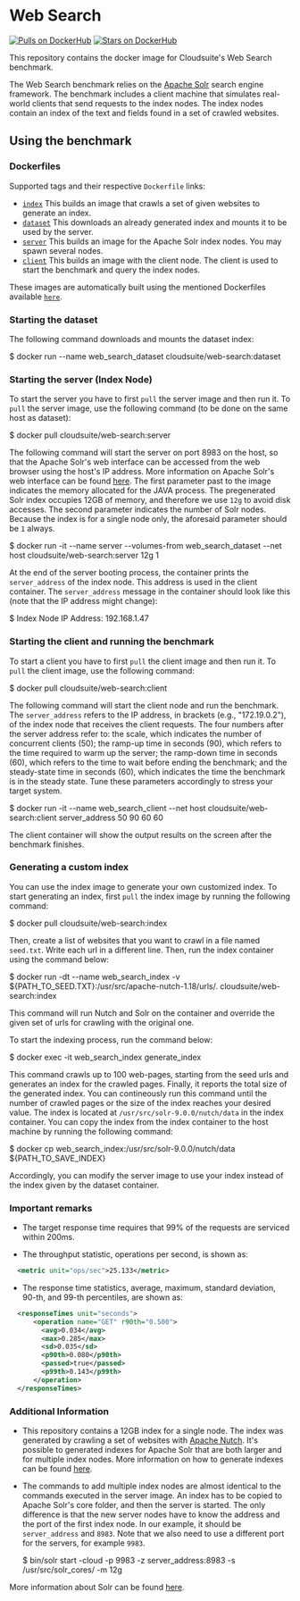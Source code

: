 # Web Search #

[![Pulls on DockerHub][dhpulls]][dhrepo]
[![Stars on DockerHub][dhstars]][dhrepo]

This repository contains the docker image for Cloudsuite's Web Search benchmark.

The Web Search benchmark relies on the [Apache Solr][apachesolr] search engine framework. The benchmark includes a client machine that simulates real-world clients that send requests to the index nodes. The index nodes contain an index of the text and fields found in a set of crawled websites.

## Using the benchmark ##

### Dockerfiles ###

Supported tags and their respective `Dockerfile` links:
- [`index`][indexdocker] This builds an image that crawls a set of given websites to generate an index.
- [`dataset`][datasetdocker] This downloads an already generated index and mounts it to be used by the server.
- [`server`][serverdocker] This builds an image for the Apache Solr index nodes. You may spawn several nodes.
- [`client`][clientdocker] This builds an image with the client node. The client is used to start the benchmark and query the index nodes.

These images are automatically built using the mentioned Dockerfiles available [`here`][repo].

### Starting the dataset ###

The following command downloads and mounts the dataset index:

  $ docker run --name web_search_dataset cloudsuite/web-search:dataset

### Starting the server (Index Node) ###

To start the server you have to first `pull` the server image and then run it. To `pull` the server image, use the following command (to be done on the same host as dataset):

  $ docker pull cloudsuite/web-search:server

The following command will start the server on port 8983 on the host, so that the Apache Solr's web interface can be accessed from the web browser using the host's IP address. More information on Apache Solr's web interface can be found [here][solrui]. The first parameter past to the image indicates the memory allocated for the JAVA process. The pregenerated Solr index occupies 12GB of memory, and therefore we use `12g` to avoid disk accesses. The second parameter indicates the number of Solr nodes. Because the index is for a single node only, the aforesaid parameter should be `1` always.

  $ docker run -it --name server --volumes-from web_search_dataset --net host cloudsuite/web-search:server 12g 1

At the end of the server booting process, the container prints the `server_address` of the index node. This address is used in the client container. The `server_address` message in the container should look like this (note that the IP address might change):

  $ Index Node IP Address: 192.168.1.47

### Starting the client and running the benchmark ###

To start a client you have to first `pull` the client image and then run it. To `pull` the client image, use the following command:

  $ docker pull cloudsuite/web-search:client

The following command will start the client node and run the benchmark. The `server_address` refers to the IP address, in brackets (e.g., "172.19.0.2"), of the index node that receives the client requests. The four numbers after the server address refer to: the scale, which indicates the number of concurrent clients (50); the ramp-up time in seconds (90), which refers to the time required to warm up the server; the ramp-down time in seconds (60), which refers to the time to wait before ending the benchmark; and the steady-state time in seconds (60), which indicates the time the benchmark is in the steady state. Tune these parameters accordingly to stress your target system.

  $ docker run -it --name web_search_client --net host cloudsuite/web-search:client server_address 50 90 60 60  

The client container will show the output results on the screen after the benchmark finishes.

### Generating a custom index
You can use the index image to generate your own customized index. To start generating an index, first `pull` the index image by running the following command:

  $ docker pull cloudsuite/web-search:index
  
Then, create a list of websites that you want to crawl in a file named `seed.txt`. Write each url in a different line. Then, run the index container using the command below:

  $ docker run -dt --name web_search_index -v ${PATH_TO_SEED.TXT}:/usr/src/apache-nutch-1.18/urls/. cloudsuite/web-search:index

This command will run Nutch and Solr on the container and override the given set of urls for crawling with the original one. 

To start the indexing process, run the command below:

  $ docker exec -it web_search_index generate_index
  
This command crawls up to 100 web-pages, starting from the seed urls and generates an index for the crawled pages. Finally, it reports the total size of the generated index. You can contineously run this command until the number of crawled pages or the size of the index reaches your desired value. The index is located at `/usr/src/solr-9.0.0/nutch/data` in the index container. You can copy the index from the index container to the host machine by running the following command:

  $ docker cp web_search_index:/usr/src/solr-9.0.0/nutch/data ${PATH_TO_SAVE_INDEX}
  
Accordingly, you can modify the server image to use your index instead of the index given by the dataset container. 

### Important remarks ###

- The target response time requires that 99% of the requests are serviced within 200ms.

- The throughput statistic, operations per second, is shown as:

```xml
  <metric unit="ops/sec">25.133</metric>
```

- The response time statistics, average, maximum, standard deviation, 90-th, and 99-th percentiles, are shown as:

```xml
  <responseTimes unit="seconds">
      <operation name="GET" r90th="0.500">
        <avg>0.034</avg>
        <max>0.285</max>
        <sd>0.035</sd>
        <p90th>0.080</p90th>
        <passed>true</passed>
        <p99th>0.143</p99th>
      </operation>
  </responseTimes>
```

### Additional Information ###

- This repository contains a 12GB index for a single node. The index was generated by crawling a set of websites with [Apache Nutch][apachenutch]. It's possible to generated indexes for Apache Solr that are both larger and for multiple index nodes. More information on how to generate indexes can be found [here][nutchtutorial].

- The commands to add multiple index nodes are almost identical to the commands executed in the server image. An index has to be copied to Apache Solr's core folder, and then the server is started. The only difference is that the new server nodes have to know the address and the port of the first index node. In our example, it should be `server_address` and `8983`. Note that we also need to use a different port for the servers, for example `9983`.


  $ bin/solr start -cloud -p 9983 -z server_address:8983 -s /usr/src/solr_cores/ -m 12g

More information about Solr can be found [here][solrmanual].

[indexdocker]: https://github.com/parsa-epfl/cloudsuite/tree/main/benchmarks/web-search/index "Index Generator Dockerfile"
[datasetdocker]: https://github.com/parsa-epfl/cloudsuite/tree/main/benchmarks/web-search/dataset "Dataset volume Dockerfile"
[serverdocker]: https://github.com/parsa-epfl/cloudsuite/tree/main/benchmarks/web-search/server "Server Dockerfile"
[clientdocker]: https://github.com/parsa-epfl/cloudsuite/tree/main/benchmarks/web-search/client "Client Dockerfile"
[solrui]: https://solr.apache.org/guide/solr/latest/getting-started/solr-admin-ui.html "Apache Solr UI"
[solrmanual]: https://solr.apache.org/guide/solr/latest/ "Apache Solr Manual"
[nutchtutorial]: https://cwiki.apache.org/confluence/display/NUTCH/NutchTutorial "Nutch Tutorial"
[apachesolr]: https://github.com/apache/solr "Apache Solr"
[apachenutch]: https://github.com/apache/nutch "Apache Nutch"
[repo]: https://github.com/parsa-epfl/cloudsuite/tree/main/benchmarks/web-search "Web Search GitHub Repo"
[dhrepo]: https://hub.docker.com/r/cloudsuite/web-search/ "DockerHub Page"
[dhpulls]: https://img.shields.io/docker/pulls/cloudsuite/web-search.svg "Go to DockerHub Page"
[dhstars]: https://img.shields.io/docker/stars/cloudsuite/web-search.svg "Go to DockerHub Page"

